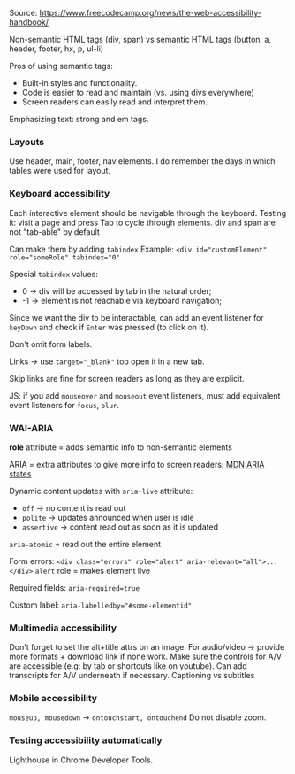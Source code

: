 Source: https://www.freecodecamp.org/news/the-web-accessibility-handbook/

Non-semantic HTML tags (div, span) vs semantic HTML tags (button, a, header, footer, hx, p, ul-li)

Pros of using semantic tags:
- Built-in styles and functionality.
- Code is easier to read and maintain (vs. using divs everywhere)
- Screen readers can easily read and interpret them.

Emphasizing text: strong and em tags.

### Layouts
Use header, main, footer, nav elements.
I do remember the days in which tables were used for layout.

### Keyboard accessibility
Each interactive element should be navigable through the keyboard. 
Testing it: visit a page and press Tab to cycle through elements.
div and span are not "tab-able" by default

Can make them by adding `tabindex`
Example:
`<div id="customElement" role="someRole" tabindex="0"`

Special `tabindex` values:
- 0 -> div will be accessed by tab in the natural order;
- -1 -> element is not reachable via keyboard navigation;

Since we want the div to be interactable, can add an event listener for `keyDown` and check if `Enter` was pressed (to click on it).

Don't omit form labels.

Links -> use `target="_blank"` top open it in a new tab.

Skip links are fine for screen readers as long as they are explicit.

JS: if you add `mouseover` and `mouseout` event listeners, must add equivalent event listeners for `focus`, `blur`.

### WAI-ARIA
**role** attribute = adds semantic info to non-semantic elements

ARIA = extra attributes to give more info to screen readers;
[MDN ARIA states](https://developer.mozilla.org/en-US/docs/Web/Accessibility/ARIA/Reference/Attributes)

Dynamic content updates with `aria-live` attribute:
- `off` -> no content is read out
- `polite` -> updates announced when user is idle
- `assertive` -> content read out as soon as it is updated

`aria-atomic` = read out the entire element

Form errors: `<div class="errors" role="alert" aria-relevant="all">...</div>`
`alert` role = makes element live

Required fields: `aria-required=true`

Custom label: `aria-labelledby="#some-elementid"`

### Multimedia accessibility
Don't forget to set the alt+title attrs on an image.
For audio/video -> provide more formats + download link if none work.
Make sure the controls for A/V are accessible (e.g: by tab or shortcuts like on youtube).
Can add transcripts for A/V underneath if necessary.
Captioning vs subtitles

### Mobile accessibility
`mouseup, mousedown` -> `ontouchstart, ontouchend`
Do not disable zoom.

### Testing accessibility automatically
Lighthouse in Chrome Developer Tools.








